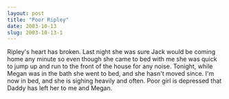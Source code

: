 ```yaml
---
layout: post
title: "Poor Ripley"
date: 2003-10-13
slug: 2003-10-13-1
---
```


Ripley&apos;s heart has broken.  Last night she was sure Jack would be coming home any minute so even though she came to bed with me she was quick to jump up and run to the front of the house for any noise.  Tonight, while Megan was in the bath she went to bed, and she hasn&apos;t moved since.  I&apos;m now in bed, and she is sighing heavily and often.  Poor girl is depressed that Daddy has left her to me and Megan.


